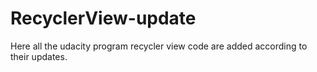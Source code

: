 # RecyclerView-update
Here all the udacity program recycler view code are added according to their updates.

